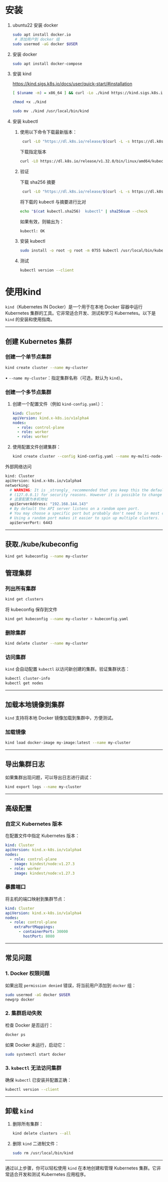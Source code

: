 
# 安装
1. ubuntu22 安装 docker
   ```bash
   sudo apt install docker.io
    # 添加用户到 docker 组
   sudo usermod -aG docker $USER
   ```
2. 安装 docker
   ```bash
   sudo apt install docker-compose
   ```
3. 安装 kind
   
   <https://kind.sigs.k8s.io/docs/user/quick-start/#installation>

    ```bash
    [ $(uname -m) = x86_64 ] && curl -Lo ./kind https://kind.sigs.k8s.io/dl/v0.27.0/kind-linux-amd64

    chmod +x ./kind

    sudo mv ./kind /usr/local/bin/kind
    ```
4. 安装 kubectl
   1. 使用以下命令下载最新版本：
        ```bash
         curl -LO "https://dl.k8s.io/release/$(curl -L -s https://dl.k8s.io/release/stable.txt)/bin/linux/amd64/kubectl"
        ```
        下载指定版本
        ```bash
        curl -LO https://dl.k8s.io/release/v1.32.0/bin/linux/amd64/kubectl
        ```
   3. 验证
      
      下载 sha256 摘要
      ```bash
       curl -LO "https://dl.k8s.io/release/$(curl -L -s https://dl.k8s.io/release/stable.txt)/bin/linux/amd64/kubectl.sha256"
      ```
      将下载的 kubectl 与摘要进行比对
      ```bash
      echo "$(cat kubectl.sha256)  kubectl" | sha256sum --check
      ```
      如果有效，则输出为：
      ```bash
      kubectl: OK
      ```
   4. 安装 kubectl
      ```bash
      sudo install -o root -g root -m 0755 kubectl /usr/local/bin/kubectl
      ```
   5. 测试
      ```bash
      kubectl version --client
      ```

# 使用kind


`kind`（Kubernetes IN Docker）是一个用于在本地 Docker 容器中运行 Kubernetes 集群的工具。它非常适合开发、测试和学习 Kubernetes。以下是 `kind` 的安装和使用指南。

---



##  **创建 Kubernetes 集群**
### 创建一个单节点集群
```bash
kind create cluster --name my-cluster
```
• `--name my-cluster`：指定集群名称（可选，默认为 `kind`）。

### 创建一个多节点集群
1. 创建一个配置文件（例如 `kind-config.yaml`）：
   ```yaml
   kind: Cluster
   apiVersion: kind.x-k8s.io/v1alpha4
   nodes:
     - role: control-plane
     - role: worker
     - role: worker
   ```

2. 使用配置文件创建集群：
   ```bash
   kind create cluster --config kind-config.yaml --name my-multi-node-cluster
   ```

外部网络访问
```bash
kind: Cluster
apiVersion: kind.x-k8s.io/v1alpha4
networking:
  # WARNING: It is _strongly_ recommended that you keep this the default
  # (127.0.0.1) for security reasons. However it is possible to change this.
  # 这里配置为本机地址
  apiServerAddress: "192.168.144.143"
  # By default the API server listens on a random open port.
  # You may choose a specific port but probably don't need to in most cases.
  # Using a random port makes it easier to spin up multiple clusters.
  apiServerPort: 6443

```


---
## 获取./kube/kubeconfig

```bash
kind get kubeconfig --name my-cluster
```

## **管理集群**
### 列出所有集群
```bash
kind get clusters
```

将 kubeconfig 保存到文件
```bash
kind get kubeconfig --name my-cluster > kubeconfig.yaml
```


### 删除集群
```bash
kind delete cluster --name my-cluster
```

### 访问集群
`kind` 会自动配置 `kubectl` 以访问新创建的集群。验证集群状态：
```bash
kubectl cluster-info
kubectl get nodes
```

---

## **加载本地镜像到集群**
`kind` 支持将本地 Docker 镜像加载到集群中，方便测试。

### 加载镜像
```bash
kind load docker-image my-image:latest --name my-cluster
```

---

## **导出集群日志**
如果集群出现问题，可以导出日志进行调试：
```bash
kind export logs --name my-cluster
```

---

## **高级配置**
### 自定义 Kubernetes 版本
在配置文件中指定 Kubernetes 版本：
```yaml
kind: Cluster
apiVersion: kind.x-k8s.io/v1alpha4
nodes:
  - role: control-plane
    image: kindest/node:v1.27.3
  - role: worker
    image: kindest/node:v1.27.3
```

### 暴露端口
将主机的端口映射到集群节点：
```yaml
kind: Cluster
apiVersion: kind.x-k8s.io/v1alpha4
nodes:
  - role: control-plane
    extraPortMappings:
      - containerPort: 30000
        hostPort: 8080
```

---

## **常见问题**
### 1. **Docker 权限问题**
如果出现 `permission denied` 错误，将当前用户添加到 `docker` 组：
```bash
sudo usermod -aG docker $USER
newgrp docker
```

### 2. **集群启动失败**
检查 Docker 是否运行：
```bash
docker ps
```
如果 Docker 未运行，启动它：
```bash
sudo systemctl start docker
```

### 3. **`kubectl` 无法访问集群**
确保 `kubectl` 已安装并配置正确：
```bash
kubectl version --client
```

---

## **卸载 `kind`**
1. 删除所有集群：
   ```bash
   kind delete clusters --all
   ```

2. 删除 `kind` 二进制文件：
   ```bash
   sudo rm /usr/local/bin/kind
   ```

---

通过以上步骤，你可以轻松使用 `kind` 在本地创建和管理 Kubernetes 集群。它非常适合开发和测试 Kubernetes 应用程序。